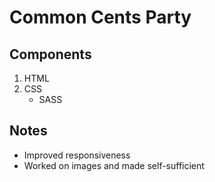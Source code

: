 # Common Cents Party

## Components

1. HTML
2. CSS
   - SASS

## Notes

- Improved responsiveness
- Worked on images and made self-sufficient
